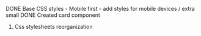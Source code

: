 DONE Base CSS styles - Mobile first - add styles for mobile devices / extra small
DONE Created card component

1. Css stylesheets reorganization
